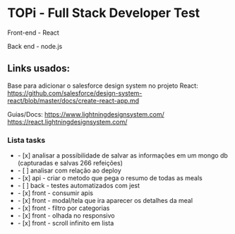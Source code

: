 # TOPi - Full Stack Developer Test

Front-end - React 

Back end - node.js




## Links usados:
    
Base para adicionar o salesforce design system no projeto React: 
    https://github.com/salesforce/design-system-react/blob/master/docs/create-react-app.md

Guias/Docs:
    https://www.lightningdesignsystem.com/
    https://react.lightningdesignsystem.com/

### Lista tasks
<ul>
    <li>- [x] analisar a possibilidade de salvar as informações em um mongo db (capturadas e salvas 266 refeições)</li>
    <li>- [ ] analisar com relação ao deploy </li>
    <li>- [x] api - criar o metodo que pega o resumo de todas as meals</li>
    <li>- [ ] back - testes automatizados com jest</li>
    <li>- [x] front - consumir apis</li>
    <li>- [x] front - modal/tela que ira aparecer os detalhes da meal</li>
    <li>- [x] front - filtro por categorias</li>
    <li>- [x] front - olhada no responsivo</li>
    <li>- [x] front - scroll infinito em lista</li>
</ul>
